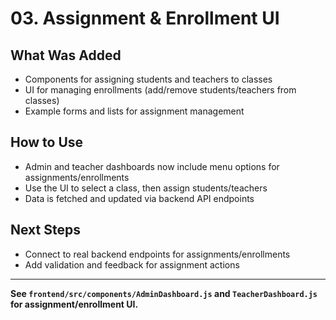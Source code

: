 # 03. Assignment & Enrollment UI

## What Was Added

- Components for assigning students and teachers to classes
- UI for managing enrollments (add/remove students/teachers from classes)
- Example forms and lists for assignment management

## How to Use

- Admin and teacher dashboards now include menu options for assignments/enrollments
- Use the UI to select a class, then assign students/teachers
- Data is fetched and updated via backend API endpoints

## Next Steps

- Connect to real backend endpoints for assignments/enrollments
- Add validation and feedback for assignment actions

---

**See `frontend/src/components/AdminDashboard.js` and `TeacherDashboard.js` for assignment/enrollment UI.**
